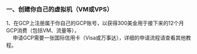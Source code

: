 ### 一、创建你自己的虚拟机（VM或VPS）

1、在GCP上注册属于你自己的GCP账号，以获得300美金用于接下来的12个月GCP消费（包括VM、流量等），  
　   申请GCP需要一张国际信用卡（Visa或万事达），详细的申请流程请查看其他教程。
